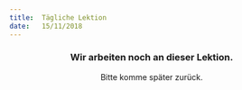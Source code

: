 ```yaml
---
title:  Tägliche Lektion
date:   15/11/2018
---
```


### <center>Wir arbeiten noch an dieser Lektion.</center>
<center>Bitte komme später zurück.</center>